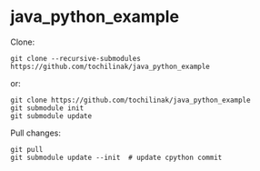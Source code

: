 # java_python_example

Clone:
```
git clone --recursive-submodules https://github.com/tochilinak/java_python_example
```

or:
```
git clone https://github.com/tochilinak/java_python_example
git submodule init
git submodule update
```

Pull changes:

```
git pull
git submodule update --init  # update cpython commit
```
